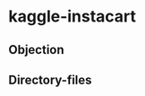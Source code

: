 kaggle-instacart
=============================


Objection
--------------------------



Directory-files
----------------------

